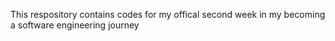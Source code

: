 This respository contains codes for my offical second week in my becoming a software engineering journey
